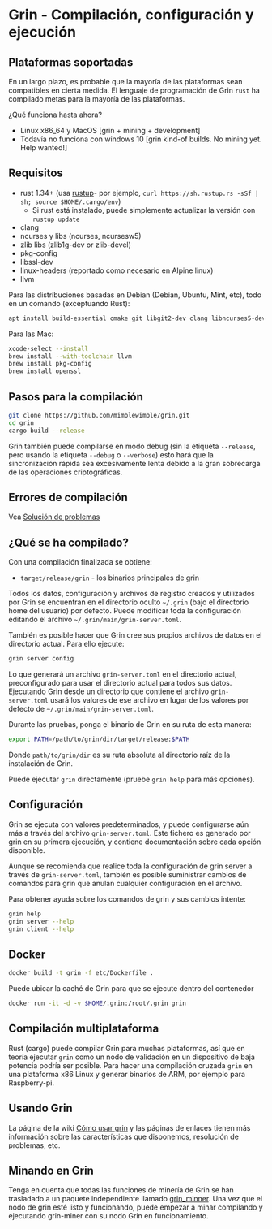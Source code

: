 # Grin - Compilación, configuración y ejecución

## Plataformas soportadas

En un largo plazo, es probable que la mayoría de las plataformas sean compatibles en cierta medida.
El lenguaje de programación de Grin `rust` ha compilado metas para la mayoría de las plataformas.

¿Qué funciona hasta ahora?

* Linux x86\_64 y MacOS [grin + mining + development]
* Todavía no funciona con windows 10 [grin kind-of builds. No mining yet. Help wanted!]

## Requisitos

* rust 1.34+ (usa [rustup]((https://www.rustup.rs/))- por ejemplo, `curl https://sh.rustup.rs -sSf | sh; source $HOME/.cargo/env`)
  * Si rust está instalado, puede simplemente actualizar la versión con  `rustup update`
* clang
* ncurses y libs (ncurses, ncursesw5)
* zlib libs (zlib1g-dev or zlib-devel)
* pkg-config
* libssl-dev
* linux-headers (reportado como necesario en Alpine linux)
* llvm

Para las distribuciones basadas en Debian (Debian, Ubuntu, Mint, etc), todo en un comando (exceptuando Rust):

```sh
apt install build-essential cmake git libgit2-dev clang libncurses5-dev libncursesw5-dev zlib1g-dev pkg-config libssl-dev llvm
```

Para las Mac:

```sh
xcode-select --install
brew install --with-toolchain llvm
brew install pkg-config
brew install openssl
```

## Pasos para la compilación

```sh
git clone https://github.com/mimblewimble/grin.git
cd grin
cargo build --release
```

Grin también puede compilarse en modo debug (sin la etiqueta `--release`, pero usando la etiqueta `--debug` o `--verbose`) esto hará que la sincronización rápida sea excesivamente lenta debido a la gran sobrecarga de las operaciones criptográficas.

## Errores de compilación

Vea [Solución de problemas](https://github.com/mimblewimble/docs/wiki/Troubleshooting)

## ¿Qué se ha compilado?

Con una compilación finalizada se obtiene:

* `target/release/grin` - los binarios principales de grin

Todos los datos, configuración y archivos de registro creados y utilizados por Grin se encuentran en el directorio oculto `~/.grin` (bajo el directorio home del usuario) por defecto. Puede modificar toda la configuración editando el archivo `~/.grin/main/grin-server.toml`.

También es posible hacer que Grin cree sus propios archivos de datos en el directorio actual. Para ello ejecute:

```sh
grin server config
```

Lo que generará un archivo `grin-server.toml` en el directorio actual, preconfigurado para usar el directorio actual para todos sus datos. Ejecutando Grin desde un directorio que contiene el archivo `grin-server.toml` usará los valores de ese archivo en lugar de los valores por defecto de `~/.grin/main/grin-server.toml`.

Durante las pruebas, ponga el binario de Grin en su ruta de esta manera:

```sh
export PATH=/path/to/grin/dir/target/release:$PATH
```

Donde `path/to/grin/dir` es su ruta absoluta al directorio raíz de la instalación de Grin.

Puede ejecutar `grin` directamente (pruebe `grin help` para más opciones).

## Configuración

Grin se ejecuta con valores predeterminados, y puede configurarse aún más a través del archivo `grin-server.toml`. Este fichero es generado por grin en su primera ejecución, y contiene documentación sobre cada opción disponible.

Aunque se recomienda que realice toda la configuración de grin server a través de `grin-server.toml`, también es posible suministrar cambios de comandos para grin que anulan cualquier configuración en el archivo.

Para obtener ayuda sobre los comandos de grin y sus cambios intente:

```sh
grin help
grin server --help
grin client --help
```

## Docker

```sh
docker build -t grin -f etc/Dockerfile .
```

Puede ubicar la caché de Grin para que se ejecute dentro del contenedor

```sh
docker run -it -d -v $HOME/.grin:/root/.grin grin
```
## Compilación multiplataforma

Rust (cargo) puede compilar Grin para muchas plataformas, así que en teoría ejecutar `grin` como un nodo de validación en un dispositivo de baja potencia podría ser posible. Para hacer una compilación cruzada `grin` en una plataforma x86 Linux y generar binarios de ARM, por ejemplo para Raspberry-pi.

## Usando Grin

La página de la wiki [Cómo usar grin](https://github.com/mimblewimble/docs/wiki/How-to-use-grin) y las páginas de enlaces tienen más información sobre las características que disponemos, resolución de problemas, etc.

## Minando en Grin

Tenga en cuenta que todas las funciones de minería de Grin se han trasladado a un paquete independiente llamado [grin_minner](https://github.com/mimblewimble/grin-miner). Una vez que el nodo de grin esté listo y funcionando, puede empezar a minar compilando y ejecutando grin-miner con su nodo Grin en funcionamiento.
